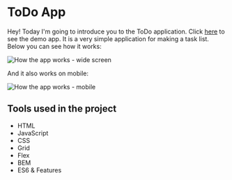 ﻿# ToDo App

Hey! Today I'm going to introduce you to the ToDo application. Click [here][link] to see the demo app. It is a very simple application for making a task list. Below you can see how it works:

![How the app works - wide screen](https://i.imgur.com/IPuRbvU.gif)

And it also works on mobile:

![How the app works - mobile](https://i.imgur.com/FH70AKq.gif)

[link]: https://met3usz.github.io/todo-app/

## Tools used in the project
- HTML
- JavaScript
- CSS
- Grid
- Flex
- BEM
- ES6 & Features
